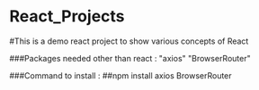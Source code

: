 # React_Projects
#This is a demo react project to show various concepts of React

###Packages needed other than react :
"axios"
"BrowserRouter"

###Command to install :
##npm install axios BrowserRouter

 
